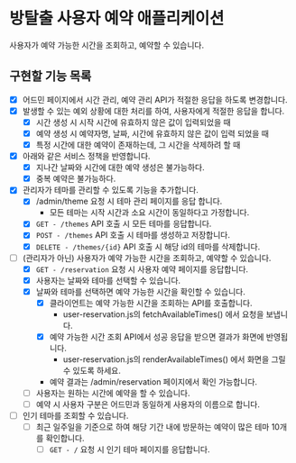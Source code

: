 # 방탈출 사용자 예약 애플리케이션

사용자가 예약 가능한 시간을 조회하고, 예약할 수 있습니다.

## 구현할 기능 목록

- [x] 어드민 페이지에서 시간 관리, 예약 관리 API가 적절한 응답을 하도록 변경합니다.
- [X] 발생할 수 있는 예외 상황에 대한 처리를 하여, 사용자에게 적절한 응답을 합니다.
    - [X] 시간 생성 시 시작 시간에 유효하지 않은 값이 입력되었을 때
    - [X] 예약 생성 시 예약자명, 날짜, 시간에 유효하지 않은 값이 입력 되었을 때
    - [X] 특정 시간에 대한 예약이 존재하는데, 그 시간을 삭제하려 할 때
- [X] 아래와 같은 서비스 정책을 반영합니다.
    - [x] 지나간 날짜와 시간에 대한 예약 생성은 불가능하다.
    - [X] 중복 예약은 불가능하다.
- [X] 관리자가 테마를 관리할 수 있도록 기능을 추가합니다.
    - [X] /admin/theme 요청 시 테마 관리 페이지를 응답 합니다.
        - 모든 테마는 시작 시간과 소요 시간이 동일하다고 가정합니다.
    - [X] `GET - /themes` API 호출 시 모든 테마를 응답합니다.
    - [X] `POST - /themes` API 호출 시 테마를 생성하고 저장합니다.
    - [X] `DELETE - /themes/{id}` API 호출 시 해당 id의 테마를 삭제합니다.
- [ ] (관리자가 아닌) 사용자가 예약 가능한 시간을 조회하고, 예약할 수 있습니다.
    - [X] `GET - /reservation` 요청 시 사용자 예약 페이지를 응답합니다.
    - [X] 사용자는 날짜와 테마를 선택할 수 있습니다.
    - [X] 날짜와 테마를 선택하면 예약 가능한 시간을 확인할 수 있습니다.
        - [X] 클라이언트는 예약 가능한 시간을 조회하는 API를 호출합니다.
            - user-reservation.js의 fetchAvailableTimes() 에서 요청을 보냅니다.
        - [X] 예약 가능한 시간 조회 API에서 성공 응답을 받으면 결과가 화면에 반영됩니다.
            - user-reservation.js의 renderAvailableTimes() 에서 화면을 그릴 수 있도록 하세요.
        - 예약 결과는 /admin/reservation 페이지에서 확인 가능합니다.
    - [ ] 사용자는 원하는 시간에 예약을 할 수 있습니다.
    - [ ] 예약 시 사용자 구분은 어드민과 동일하게 사용자의 이름으로 합니다.

- [ ] 인기 테마를 조회할 수 있습니다.
    - [ ] 최근 일주일을 기준으로 하여 해당 기간 내에 방문하는 예약이 많은 테마 10개를 확인합니다.
        - [ ] `GET - /` 요청 시 인기 테마 페이지를 응답합니다.
